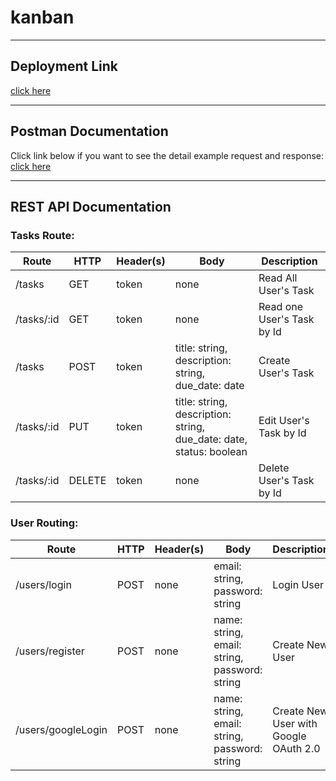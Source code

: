 # kanban
_______________________

## Deployment Link
[click here](https://k4nban.firebaseapp.com)
_______________________

## Postman Documentation
Click link below if you want to see the detail example request and response:
[click here](https://documenter.getpostman.com/view/10570997/SzS2vncz)
_______________________

## REST API Documentation

### Tasks Route:

Route | HTTP | Header(s) | Body | Description
--- | --- | --- | --- | ---
/tasks | GET | token | none | Read All User's Task
/tasks/:id | GET | token | none | Read one User's Task by Id
/tasks | POST | token | title: string, description: string, due_date: date | Create User's Task
/tasks/:id | PUT | token | title: string, description: string, due_date: date, status: boolean | Edit User's Task by Id
/tasks/:id | DELETE | token | none | Delete User's Task by Id

### User Routing:

Route | HTTP | Header(s) | Body | Description
--- | --- | --- | --- | ---
/users/login | POST | none | email: string, password: string | Login User
/users/register | POST | none | name: string, email: string, password: string | Create New User
/users/googleLogin | POST | none | name: string, email: string, password: string | Create New User with Google OAuth 2.0
